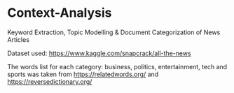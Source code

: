 # Context-Analysis
Keyword Extraction, Topic Modelling &amp; Document Categorization of News Articles

Dataset used: https://www.kaggle.com/snapcrack/all-the-news

The words list for each category: business, politics, entertainment, tech and sports was taken from https://relatedwords.org/ and https://reversedictionary.org/
